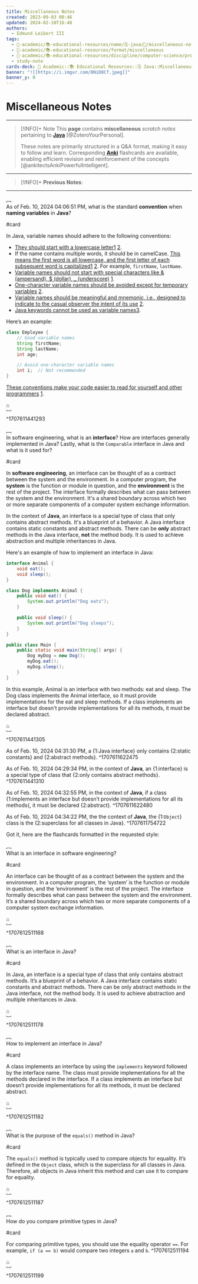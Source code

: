 ```yaml
---
title: Miscellaneous Notes
created: 2023-09-03 08:46
updated: 2024-02-10T16:48
authors:
  - Edmund Leibert III
tags:
  - 🔴-academic/📚-educational-resources/name/🗒️-java/🔖/miscellaneous-notes
  - 🔴-academic/📚-educational-resources/format/miscellaneous
  - 🔴-academic/📚-educational-resources/discipline/computer-science/programming-language/java
  - study-note
cards-deck: 🔴 Academic::📚 Educational Resources::🗒️ Java::Miscellaneous Notes
banner: "![[https://i.imgur.com/8NiD8Cf.jpeg]]"
banner_y: 0
---
```


# Miscellaneous Notes

---

> [!INFO]+ Note 
> This **page** contains **miscellaneous** _scratch notes_ pertaining to **[Java](https://www.zotero.org/)** [@ZoteroYourPersonal].
> 
> These notes are primarily structured in a Q&A format, making it easy to follow and learn. Corresponding [**Anki**](https://apps.ankiweb.net/) flashcards are available, enabling efficient revision and reinforcement of the concepts [@ankitectsAnkiPowerfulIntelligent].

---

> [!INFO]+ 
> **Previous Notes**:
> 

---


﹇<br>
As of Feb. 10, 2024 04:06:51 PM, what is the standard **convention** when **naming variables** in **Java**?

#card 

In Java, variable names should adhere to the following conventions:

- [They should start with a lowercase letter](https://www.javatpoint.com/java-naming-conventions)[1](https://www.javatpoint.com/java-naming-conventions) [2](https://www.geeksforgeeks.org/java-naming-conventions/).
- If the name contains multiple words, it should be in camelCase. [This means the first word is all lowercase, and the first letter of each subsequent word is capitalized](https://www.javatpoint.com/java-naming-conventions)[1](https://www.javatpoint.com/java-naming-conventions) [2](https://www.geeksforgeeks.org/java-naming-conventions/). For example, `firstName`, `lastName`.
- [Variable names should not start with special characters like & (ampersand), $ (dollar), _ (underscore)](https://www.javatpoint.com/java-naming-conventions) [1](https://www.javatpoint.com/java-naming-conventions).
- [One-character variable names should be avoided except for temporary variables](https://www.javatpoint.com/java-naming-conventions) [2](https://www.geeksforgeeks.org/java-naming-conventions/).
- [Variable names should be meaningful and mnemonic, i.e., designed to indicate to the casual observer the intent of its use](https://www.javatpoint.com/java-naming-conventions) [2](https://www.geeksforgeeks.org/java-naming-conventions/).
- [Java keywords cannot be used as variable names](https://www.javatpoint.com/java-naming-conventions)[3](https://www.geeksforgeeks.org/rules-for-variable-declaration-in-java/).

Here’s an example:

```java
class Employee {
    // Good variable names
    String firstName;
    String lastName;
    int age;

    // Avoid one-character variable names
    int i;  // Not recommended
}
```

[These conventions make your code easier to read for yourself and other programmers](https://www.javatpoint.com/java-naming-conventions) [1](https://www.javatpoint.com/java-naming-conventions).

⌂
<br>﹈<br>^1707611441293

﹇<br>
In software engineering, what is an **interface**? How are interfaces generally implemented in Java? Lastly, what is the `Comparable` interface in Java and what is it used for?

#card 

In **software engineering**, an interface can be thought of as a contract between the system and the environment. In a computer program, the **system** is the function or module in question, and the **environment** is the rest of the project. The interface formally describes what can pass between the system and the environment. It's a shared boundary across which two or more separate components of a computer system exchange information.

In the context of **Java**, an interface is a special type of class that only contains abstract methods. It's a blueprint of a behavior. A Java interface contains static constants and abstract methods. There can be **only** abstract methods in the Java interface, **not** the method body. It is used to achieve abstraction and multiple inheritances in Java.

Here's an example of how to implement an interface in Java:

```java
interface Animal {
    void eat();
    void sleep();
}

class Dog implements Animal {
    public void eat() {
        System.out.println("Dog eats");
    }

    public void sleep() {
        System.out.println("Dog sleeps");
    }
}

public class Main {
    public static void main(String[] args) {
        Dog myDog = new Dog();
        myDog.eat();
        myDog.sleep();
    }
}
```

In this example, Animal is an interface with two methods: eat and sleep. The Dog class implements the Animal interface, so it must provide implementations for the eat and sleep methods. If a class implements an interface but doesn't provide implementations for all its methods, it must be declared abstract.

⌂
<br>﹈<br>^1707611441305

As of Feb. 10, 2024 04:31:30 PM, a {1:Java interface} only contains {2:static constants} and {2:abstract methods}.
^1707611622475

As of Feb. 10, 2024 04:29:34 PM, in the context of **Java**, an {1:interface} is a special type of class that {2:only contains abstract methods}.
^1707611441310

As of Feb. 10, 2024 04:32:55 PM, in the context of **Java**, if a class {1:implements an interface but doesn’t provide implementations for all its methods{, it must be declared {2:abstract}.
^1707611622480

As of Feb. 10, 2024 04:34:22 PM, the the context of **Java**, the {1:`Object`} class is the {2:superclass for all classes in Java}.
^1707611754722

Got it, here are the flashcards formatted in the requested style:

﹇<br>
What is an interface in software engineering?

#card

An interface can be thought of as a contract between the system and the environment. In a computer program, the ‘system’ is the function or module in question, and the ‘environment’ is the rest of the project. The interface formally describes what can pass between the system and the environment. It’s a shared boundary across which two or more separate components of a computer system exchange information.  

⌂
<br>﹈<br>^1707612511168

﹇<br>
What is an interface in Java?

#card

In Java, an interface is a special type of class that only contains abstract methods. It’s a blueprint of a behavior. A Java interface contains static constants and abstract methods. There can be only abstract methods in the Java interface, not the method body. It is used to achieve abstraction and multiple inheritances in Java.

⌂
<br>﹈<br>^1707612511178

﹇<br>
How to implement an interface in Java?

#card

A class implements an interface by using the `implements` keyword followed by the interface name. The class must provide implementations for all the methods declared in the interface. If a class implements an interface but doesn’t provide implementations for all its methods, it must be declared abstract.

⌂
<br>﹈<br>^1707612511182

﹇<br>
What is the purpose of the `equals()` method in Java?

#card

The `equals()` method is typically used to compare objects for equality. It’s defined in the `Object` class, which is the superclass for all classes in Java. Therefore, all objects in Java inherit this method and can use it to compare for equality.

⌂
<br>﹈<br>^1707612511187

﹇<br>
How do you compare primitive types in Java?

#card 

For comparing primitive types, you should use the equality operator `==`. For example, `if (a == b)` would compare two integers `a` and `b`.
^1707612511194

⌂
<br>﹈<br>^1707612511199
